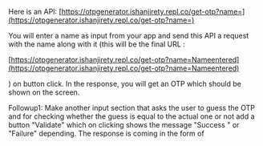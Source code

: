 Here is an API: [https://otpgenerator.ishanjirety.repl.co/get-otp?name=](https://otpgenerator.ishanjirety.repl.co/get-otp?name=)

You will enter a name as input from your app and send this API a request with the name along with it (this will be the final URL :

[https://otpgenerator.ishanjirety.repl.co/get-otp?name=Nameentered](https://otpgenerator.ishanjirety.repl.co/get-otp?name=Nameentered)

) on button click. In the response, you will get an OTP which should be shown on the screen.

Followup1: Make another input section that asks the user to guess the OTP and for checking whether the guess is equal to the actual one or not add a button "Validate" which on clicking shows the message "Success " or "Failure" depending.  The response is coming in the form of